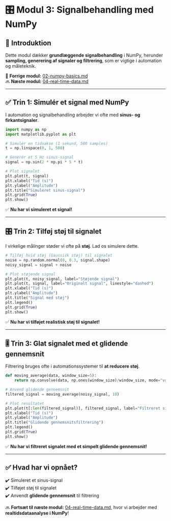 # 🎛 Modul 3: Signalbehandling med NumPy

## 📌 **Introduktion**
Dette modul dækker **grundlæggende signalbehandling** i NumPy, herunder **sampling, generering af signaler og filtrering**, som er vigtige i automation og måleteknik.

🔗 **Forrige modul:** [02-numpy-basics.md](02-numpy-basics.md)  
🔜 **Næste modul:** [04-real-time-data.md](04-real-time-data.md)  

---

## ✅ **Trin 1: Simulér et signal med NumPy**
I automation og signalbehandling arbejder vi ofte med **sinus- og firkantsignaler**.

```python
import numpy as np
import matplotlib.pyplot as plt

# Simulér en tidsakse (1 sekund, 500 samples)
t = np.linspace(0, 1, 500)

# Generér et 5 Hz sinus-signal
signal = np.sin(2 * np.pi * 5 * t)

# Plot signalet
plt.plot(t, signal)
plt.xlabel("Tid (s)")
plt.ylabel("Amplitude")
plt.title("Simuleret sinus-signal")
plt.grid(True)
plt.show()
```
✅ **Nu har vi simuleret et signal!**  

---

## 🎛 **Trin 2: Tilføj støj til signalet**
I virkelige målinger støder vi ofte på **støj**. Lad os simulere dette.

```python
# Tilføj hvid støj (Gaussisk støj) til signalet
noise = np.random.normal(0, 0.3, signal.shape)
noisy_signal = signal + noise

# Plot støjende signal
plt.plot(t, noisy_signal, label="Støjende signal")
plt.plot(t, signal, label="Originalt signal", linestyle="dashed")
plt.xlabel("Tid (s)")
plt.ylabel("Amplitude")
plt.title("Signal med støj")
plt.legend()
plt.grid(True)
plt.show()
```
✅ **Nu har vi tilføjet realistisk støj til signalet!**  

---

## 🎚 **Trin 3: Glat signalet med et glidende gennemsnit**
Filtrering bruges ofte i automationssystemer til **at reducere støj**.

```python
def moving_average(data, window_size=5):
    return np.convolve(data, np.ones(window_size)/window_size, mode="valid")

# Anvend glidende gennemsnit
filtered_signal = moving_average(noisy_signal, 10)

# Plot resultatet
plt.plot(t[:len(filtered_signal)], filtered_signal, label="Filtreret signal", color="red")
plt.xlabel("Tid (s)")
plt.ylabel("Amplitude")
plt.title("Glidende gennemsnitsfiltrering")
plt.legend()
plt.grid(True)
plt.show()
```
✅ **Nu har vi filtreret signalet med et simpelt glidende gennemsnit!**  

---

## ✅ **Hvad har vi opnået?**
✔️ Simuleret et sinus-signal  
✔️ Tilføjet støj til signalet  
✔️ Anvendt **glidende gennemsnit** til filtrering  

🔜 **Fortsæt til næste modul:** [04-real-time-data.md](04-real-time-data.md), hvor vi arbejder med **realtidsdataanalyse i NumPy**!  
